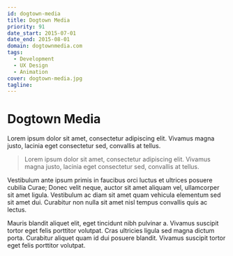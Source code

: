 ```yaml
---
id: dogtown-media
title: Dogtown Media
priority: 91
date_start: 2015-07-01
date_end: 2015-08-01
domain: dogtownmedia.com
tags:
  - Development
  - UX Design
  - Animation
cover: dogtown-media.jpg
tagline:
---
```


# Dogtown Media

Lorem ipsum dolor sit amet, consectetur adipiscing elit. Vivamus magna justo, lacinia eget consectetur sed, convallis at tellus.

> Lorem ipsum dolor sit amet, consectetur adipiscing elit. Vivamus magna justo, lacinia eget consectetur sed, convallis at tellus.

Vestibulum ante ipsum primis in faucibus orci luctus et ultrices posuere cubilia Curae; Donec velit neque, auctor sit amet aliquam vel, ullamcorper sit amet ligula. Vestibulum ac diam sit amet quam vehicula elementum sed sit amet dui. Curabitur non nulla sit amet nisl tempus convallis quis ac lectus.

Mauris blandit aliquet elit, eget tincidunt nibh pulvinar a. Vivamus suscipit tortor eget felis porttitor volutpat. Cras ultricies ligula sed magna dictum porta. Curabitur aliquet quam id dui posuere blandit. Vivamus suscipit tortor eget felis porttitor volutpat.
